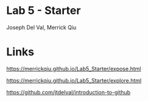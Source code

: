 # Lab 5 - Starter
Joseph Del Val,
Merrick Qiu

# Links
https://merrickqiu.github.io/Lab5_Starter/expose.html

https://merrickqiu.github.io/Lab5_Starter/explore.html

https://github.com/jtdelval/introduction-to-github

